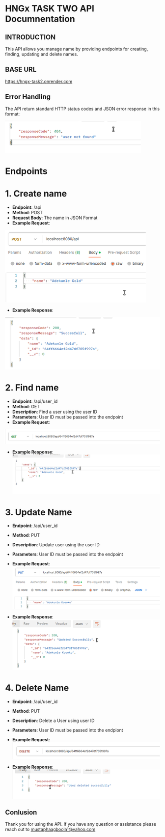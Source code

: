 # HNGx TASK TWO API Documnentation

## INTRODUCTION

This API allows you manage name by providing endpoints for creating, finding, updating and delete names.

## BASE URL

https://hngx-task2.onrender.com

## Error Handling 

The API return standard HTTP status codes and JSON error response in this format:

![Example Image](/assets/Screenshot%20from%202023-09-11%2020-00-24.png)

# Endpoints

# 1. Create name
* **Endpoint**: /api
* **Method**: POST
* **Request Body**: The name in JSON Format
* **Example Request**: 

![POST Example Image](/assets/post.png)

* **Example Response**: 

![POST RESPONSE EXAMPLE Image](/assets/postResponse.png)

# 2. Find name
* **Endpoint**: /api/user_id
* **Method**: GET
* **Description**: Find a user using the user ID
* **Parameters**: User ID must be passed into the endpoint
* **Example Request**: 

![GET Example Image](/assets/get.png)

* **Example Response**: 
![Get Example response Image](/assets/getResponse.png)

# 3. Update Name
* **Endpoint**: /api/user_id
* **Method**: PUT
* **Description**: Update user using the user ID
* **Parameters**: User ID must be passed into the endpoint

* **Example Request**: 
![PUT Example Image](/assets/put.png)

* **Example Response**:
![Put Response Image](/assets/putResponse.png)

# 4. Delete Name
* **Endpoint**: /api/user_id
* **Method**: PUT
* **Description**: Delete a User using user ID
* **Parameters**: User ID must be passed into the endpiont

* **Example Request**: 
![Delete Example Image](/assets/delete.png)

* **Example Response**: 
![Delete Response Image](/assets/deleteResponse.png)

## Conlusion

Thank you for using the API. If you have any question or assistance please reach out to mustaphaagboola1@yahoo.com

